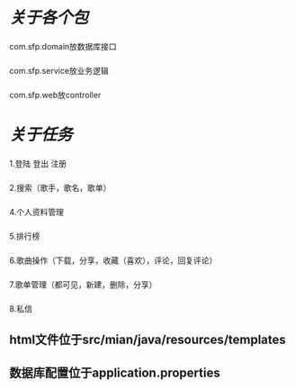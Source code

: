 ***关于各个包***
=====
###
com.sfp.domain放数据库接口
###
com.sfp.service放业务逻辑
###
com.sfp.web放controller

***关于任务***
=====
###
1.登陆 登出 注册
###
2.搜索（歌手，歌名，歌单）
###
4.个人资料管理
###
5.排行榜
###
6.歌曲操作（下载，分享，收藏（喜欢），评论，回复评论）
###
7.歌单管理（都可见，新建，删除，分享）
###
8.私信

html文件位于src/mian/java/resources/templates
------
数据库配置位于application.properties
------

